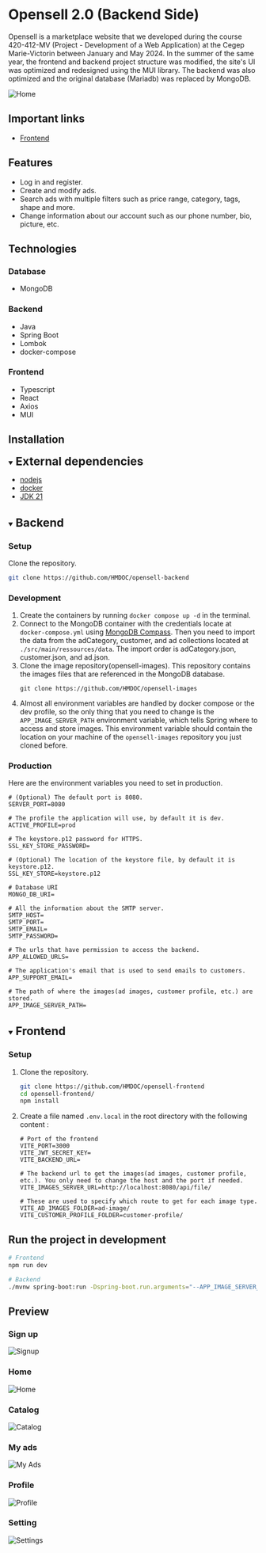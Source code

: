 # Opensell 2.0 (Backend Side)

Opensell is a marketplace website that we developed during the course 420-412-MV (Project - Development of a Web Application) at the Cegep Marie-Victorin between January and May 2024. In the summer of the same year, the frontend and backend project structure was modified, the site's UI was optimized and redesigned using the MUI library. The backend was also optimized and the original database (Mariadb) was replaced by MongoDB.

![Home](https://raw.githubusercontent.com/HMDOC/readme-src/refs/heads/main/markdown-images/cover.png)

## Important links

- [Frontend](https://github.com/HMDOC/opensell-frontend)

## Features

- Log in and register.
- Create and modify ads.
- Search ads with multiple filters such as price range, category, tags, shape and more.
- Change information about our account such as our phone number, bio, picture, etc.

## Technologies

### Database

- MongoDB

### Backend

- Java
- Spring Boot
- Lombok
- docker-compose

### Frontend

- Typescript
- React
- Axios
- MUI

## Installation
<!-- Dependencies -->
<details open><summary><b style="font-size: 23px">External dependencies</b></summary>

- [nodejs](https://nodejs.org/en/download/prebuilt-installer)
- [docker](https://www.docker.com/get-started/)
- [JDK 21](https://www.oracle.com/ca-en/java/technologies/downloads/#java21)

</details>
<br />

<!-- Backend section -->
<details open><summary><b style="font-size: 23px">Backend</b></summary>

### Setup

Clone the repository.

```sh
git clone https://github.com/HMDOC/opensell-backend
```

### Development

1. Create the containers by running `docker compose up -d` in the terminal.
2. Connect to the MongoDB container with the credentials locate at `docker-compose.yml` using [MongoDB Compass](https://www.mongodb.com/try/download/compass). Then you need to import the data from the adCategory, customer, and ad collections located at `./src/main/ressources/data`. The import order is adCategory.json, customer.json, and ad.json.
3. Clone the image repository(opensell-images). This repository contains the images files that are referenced in the MongoDB database.
    ```shell
    git clone https://github.com/HMDOC/opensell-images
    ```
4. Almost all environment variables are handled by docker compose or the dev profile, so the only thing that you need to change is the `APP_IMAGE_SERVER_PATH` environment variable, which tells Spring where to access and store images. This environment variable should contain the location on your machine of the `opensell-images` repository you just cloned before.

### Production

Here are the environment variables you need to set in production.

```properties
# (Optional) The default port is 8080.
SERVER_PORT=8080

# The profile the application will use, by default it is dev.
ACTIVE_PROFILE=prod

# The keystore.p12 password for HTTPS.
SSL_KEY_STORE_PASSWORD=

# (Optional) The location of the keystore file, by default it is keystore.p12.
SSL_KEY_STORE=keystore.p12

# Database URI
MONGO_DB_URI=

# All the information about the SMTP server.
SMTP_HOST=
SMTP_PORT=
SMTP_EMAIL=
SMTP_PASSWORD=

# The urls that have permission to access the backend.
APP_ALLOWED_URLS=

# The application's email that is used to send emails to customers.
APP_SUPPORT_EMAIL=

# The path of where the images(ad images, customer profile, etc.) are stored. 
APP_IMAGE_SERVER_PATH=
```
</details>
<br />

<!-- Frontend section -->
<details open><summary><b style="font-size: 23px">Frontend</b></summary>

### Setup

1. Clone the repository.
   ```sh
   git clone https://github.com/HMDOC/opensell-frontend
   cd opensell-frontend/
   npm install
   ```

2. Create a file named `.env.local` in the root directory with the following content :
   ```properties
   # Port of the frontend
   VITE_PORT=3000
   VITE_JWT_SECRET_KEY=
   VITE_BACKEND_URL=
   
   # The backend url to get the images(ad images, customer profile, etc.). You only need to change the host and the port if needed.
   VITE_IMAGES_SERVER_URL=http://localhost:8080/api/file/
   
   # These are used to specify which route to get for each image type.
   VITE_AD_IMAGES_FOLDER=ad-image/
   VITE_CUSTOMER_PROFILE_FOLDER=customer-profile/
   ```

</details>

## Run the project in development

```sh
# Frontend
npm run dev

# Backend
./mvnw spring-boot:run -Dspring-boot.run.arguments="--APP_IMAGE_SERVER_PATH=${THE_PATH_OF_THE_OPENSELL_IMAGES_REPOSITORY}"
```

## Preview

### Sign up

![Signup](https://raw.githubusercontent.com/HMDOC/readme-src/refs/heads/main/markdown-images/signup.png)

### Home

![Home](https://raw.githubusercontent.com/HMDOC/readme-src/refs/heads/main/markdown-images/home.png)

### Catalog

![Catalog](https://raw.githubusercontent.com/HMDOC/readme-src/refs/heads/main/markdown-images/catalog.png)

### My ads

![My Ads](https://raw.githubusercontent.com/HMDOC/readme-src/refs/heads/main/markdown-images/my-ads.png)

### Profile

![Profile](https://raw.githubusercontent.com/HMDOC/readme-src/refs/heads/main/markdown-images/profile.png)

### Setting

![Settings](https://raw.githubusercontent.com/HMDOC/readme-src/refs/heads/main/markdown-images/settings.png)
